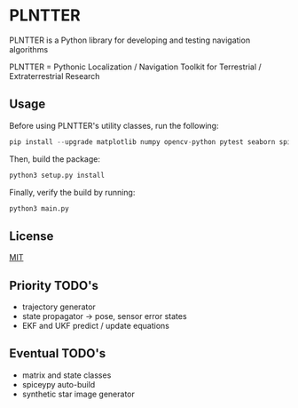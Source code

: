 # PLNTTER

PLNTTER is a Python library for developing and testing navigation algorithms

PLNTTER = Pythonic Localization / Navigation Toolkit for Terrestrial / Extraterrestrial Research


## Usage

Before using PLNTTER's utility classes, run the following:

```python
pip install --upgrade matplotlib numpy opencv-python pytest seaborn spiceypy
```

Then, build the package:

```python
python3 setup.py install
```

Finally, verify the build by running:

```python
python3 main.py
```


## License

[MIT](https://choosealicense.com/licenses/mit/)


## Priority TODO's

- trajectory generator
- state propagator -> pose, sensor error states
- EKF and UKF predict / update equations

## Eventual TODO's

- matrix and state classes
- spiceypy auto-build
- synthetic star image generator
